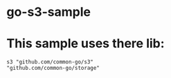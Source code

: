 # go-s3-sample
# This sample uses there lib:
	s3 "github.com/common-go/s3"
	"github.com/common-go/storage"

